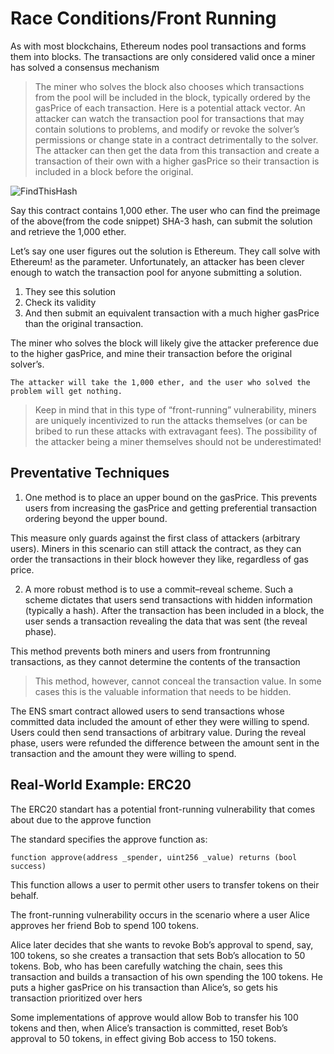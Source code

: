 # Race Conditions/Front Running

As with most blockchains, Ethereum nodes pool transactions and forms them into blocks. The transactions are only considered valid once a miner has solved a consensus mechanism

> The miner who solves the block also chooses which transactions from the pool will be included in the block, typically ordered by the gasPrice of each transaction. Here is a potential attack vector. An attacker can watch the transaction pool for transactions that may contain solutions to problems, and modify or revoke the solver’s permissions or change state in a contract detrimentally to the solver. The attacker can then get the data from this transaction and create a transaction of their own with a higher gasPrice so their transaction is included in a block before the original.

![FindThisHash](<../Common Attack Vectors/image/Race conditions \~ Front Running/FindThisHash.png>)

Say this contract contains 1,000 ether. The user who can find the preimage of the above(from the code snippet) SHA-3 hash, can submit the solution and retrieve the 1,000 ether.

Let’s say one user figures out the solution is Ethereum. They call solve with Ethereum! as the parameter. Unfortunately, an attacker has been clever enough to watch the transaction pool for anyone submitting a solution.

1. They see this solution
2. Check its validity
3. And then submit an equivalent transaction with a much higher gasPrice than the original transaction.

The miner who solves the block will likely give the attacker preference due to the higher gasPrice, and mine their transaction before the original solver’s.

```
The attacker will take the 1,000 ether, and the user who solved the problem will get nothing.
```

> Keep in mind that in this type of “front-running” vulnerability, miners are uniquely incentivized to run the attacks themselves (or can be bribed to run these attacks with extravagant fees). The possibility of the attacker being a miner themselves should not be underestimated!

## Preventative Techniques

1. One method is to place an upper bound on the gasPrice. This prevents users from increasing the gasPrice and getting preferential transaction ordering beyond the upper bound.

This measure only guards against the first class of attackers (arbitrary users). Miners in this scenario can still attack the contract, as they can order the transactions in their block however they like, regardless of gas price.

2. A more robust method is to use a commit–reveal scheme. Such a scheme dictates that users send transactions with hidden information (typically a hash). After the transaction has been included in a block, the user sends a transaction revealing the data that was sent (the reveal phase).

This method prevents both miners and users from frontrunning transactions, as they cannot determine the contents of the transaction

> This method, however, cannot conceal the transaction value. In some cases this is the valuable information that needs to be hidden.

The ENS smart contract allowed users to send transactions whose committed data included the amount of ether they were willing to spend. Users could then send transactions of arbitrary value. During the reveal phase, users were refunded the difference between the amount sent in the transaction and the amount they were willing to spend.

## Real-World Example: ERC20

The ERC20 standart has a potential front-running vulnerability that comes about due to the approve function

The standard specifies the approve function as:

```
function approve(address _spender, uint256 _value) returns (bool success)
```

This function allows a user to permit other users to transfer tokens on their behalf.

The front-running vulnerability occurs in the scenario where a user Alice approves her friend Bob to spend 100 tokens.

Alice later decides that she wants to revoke Bob’s approval to spend, say, 100 tokens, so she creates a transaction that sets Bob’s allocation to 50 tokens. Bob, who has been carefully watching the chain, sees this transaction and builds a transaction of his own spending the 100 tokens. He puts a higher gasPrice on his transaction than Alice’s, so gets his transaction prioritized over hers

Some implementations of approve would allow Bob to transfer his 100 tokens and then, when Alice’s transaction is committed, reset Bob’s approval to 50 tokens, in effect giving Bob access to 150 tokens.
